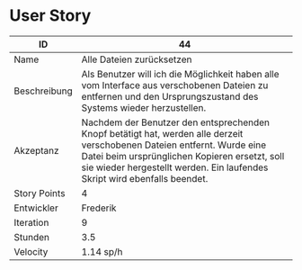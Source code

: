 # User Story

|ID          |44|
|-|-|
|Name        |Alle Dateien zurücksetzen|
|Beschreibung|Als Benutzer will ich die Möglichkeit haben alle vom Interface aus verschobenen Dateien zu entfernen und den Ursprungszustand des Systems wieder herzustellen.|
|Akzeptanz   |Nachdem der Benutzer den entsprechenden Knopf betätigt hat, werden alle derzeit verschobenen Dateien entfernt. Wurde eine Datei beim ursprünglichen Kopieren ersetzt, soll sie wieder hergestellt werden. Ein laufendes Skript wird ebenfalls beendet.| 
|Story Points|4|
|Entwickler  |Frederik|
|Iteration   |9|
|Stunden     |3.5|
|Velocity    |1.14 sp/h|

